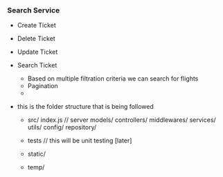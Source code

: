 ### Search Service

- Create Ticket
- Delete Ticket
- Update Ticket
- Search Ticket

  - Based on multiple filtration criteria we can search for flights
  - Pagination
  -

- this is the folder structure that is being followed

  - src/
    index.js // server
    models/
    controllers/
    middlewares/
    services/
    utils/
    config/
    repository/

  - tests // this will be unit testing [later]
  - static/
  - temp/
